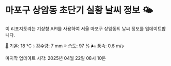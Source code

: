 
# 마포구 상암동 초단기 실황 날씨 정보 🌤️

이 리포지토리는 기상청 API를 사용하여 서울 마포구 상암동의 날씨 정보를 업데이트합니다. 

🌡️ 기온: 18 ℃
💧 강수량: 7 mm
💦 습도: 97 %
🌬️ 풍속: 0.6 m/s

마지막 업데이트 시각: 2025년 04월 22일 08시 10분    

